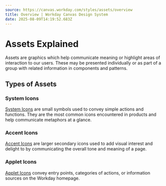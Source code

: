 ```yaml
---
source: https://canvas.workday.com/styles/assets/overview
title: Overview | Workday Canvas Design System
date: 2025-08-09T14:19:52.683Z
---
```

# Assets Explained

Assets are graphics which help communicate meaning or highlight areas of interaction to our users.
These may be presented individually or as part of a group with related information in components and
patterns.

## Types of Assets

### System Icons

[System Icons](/styles/assets/system-icons) are small symbols used to convey simple actions and
functions. They are the most common icons encountered in products and help communicate metaphors at
a glance.

### Accent Icons

[Accent Icons](/styles/assets/accent-icons) are larger secondary icons used to add visual interest
and delight to by communicating the overall tone and meaning of a page.

### Applet Icons

[Applet Icons](/styles/assets/applet-icons) convey entry points, categories of actions, or
information sources on the Workday homepage.